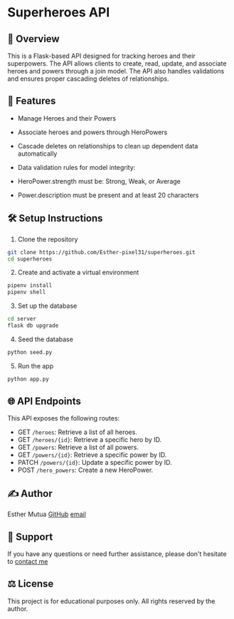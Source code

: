# Superheroes API
## 📌 Overview

This is a Flask-based API designed for tracking heroes and their superpowers. The API allows clients to create, read, update, and associate heroes and powers through a join model. The API also handles validations and ensures proper cascading deletes of relationships.

## 🚀 Features

- Manage Heroes and their Powers

- Associate heroes and powers through HeroPowers

- Cascade deletes on relationships to clean up dependent data automatically

- Data validation rules for model integrity:

- HeroPower.strength must be: Strong, Weak, or Average

- Power.description must be present and at least 20 characters

## 🛠️ Setup Instructions

1. Clone the repository

```bash
git clone https://github.com/Esther-pixel31/superheroes.git
cd superheroes
```

2. Create and activate a virtual environment

```bash
pipenv install
pipenv shell
```

3. Set up the database

```bash
cd server
flask db upgrade
```

4. Seed the database

```bash
python seed.py
```

5. Run the app

```bash
python app.py
```

## 🌐 API Endpoints

This API exposes the following routes:

- GET `/heroes`: Retrieve a list of all heroes.
- GET `/heroes/{id}`: Retrieve a specific hero by ID.
- GET `/powers`: Retrieve a list of all powers.
- GET `/powers/{id}`: Retrieve a specific power by ID.
- PATCH `/powers/{id}`: Update a specific power by ID.
- POST `/hero_powers`: Create a new HeroPower.

## ✍️ Author

Esther Mutua
[GitHub](https://github.com/Esther-pixel31)
[email](mailto:Estherwanza32@gmail.com)

## 📧 Support

If you have any questions or need further assistance, please don't hesitate to [contact me](mailto:Estherwanza32@gmail.com)

## ⚖️ License

This project is for educational purposes only. All rights reserved by the author.

